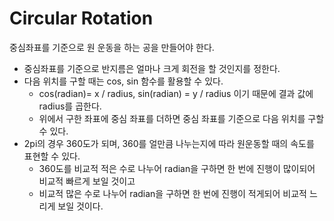 # Circular Rotation

중심좌표를 기준으로 원 운동을 하는 공을 만들어야 한다.

- 중심좌표를 기준으로 반지름은 얼마나 크게 회전을 할 것인지를 정한다.
- 다음 위치를 구할 때는 cos, sin 함수를 활용할 수 있다.
  - cos(radian)= x / radius, sin(radian) = y / radius 이기 때문에 결과 값에 radius를 곱한다.
  - 위에서 구한 좌표에 중심 좌표를 더하면 중심 좌표를 기준으로 다음 위치를 구할 수 있다.
- 2pi의 경우 360도가 되며, 360를 얼만큼 나누는지에 따라 원운동할 때의 속도를 표현할 수 있다.
  - 360도를 비교적 적은 수로 나누어 radian을 구하면 한 번에 진행이 많이되어 비교적 빠르게 보일 것이고
  - 비교적 많은 수로 나누어 radian을 구하면 한 번에 진행이 적게되어 비교적 느리게 보일 것이다.
